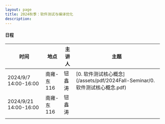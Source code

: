 ```yaml
---
layout: page
title: 2024秋季：软件测试与编译优化
description: 
---
```


#### 日程

| 时间                  | 地点       | 主讲人 | 主题                                                         |
| --------------------- | ---------- | ------ | ------------------------------------------------------------ |
| 2024/9/7 14:00-16:00  | 南雍-东116 | 钮鑫涛 | [0. 软件测试核心概念](/assets/pdf/2024Fall-Seminar/0. 软件测试核心概念.pdf) |
| 2024/9/21 14:00-16:00 | 南雍-东116 | 钮鑫涛 |                                                              |
|                       |            |        |                                                              |
